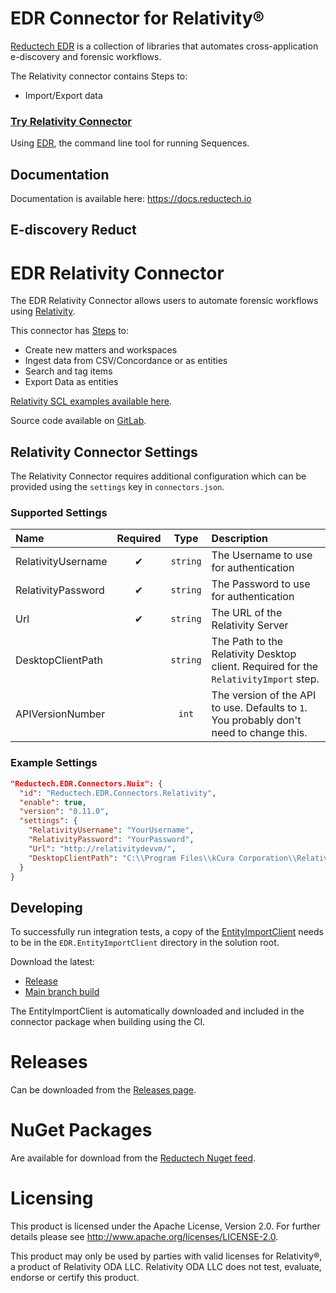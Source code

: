 # EDR Connector for Relativity®

[Reductech EDR](https://gitlab.com/reductech/edr) is a collection of
libraries that automates cross-application e-discovery and forensic workflows.

The Relativity connector contains Steps to:

- Import/Export data

### [Try Relativity Connector](https://gitlab.com/reductech/edr/edr/-/releases)

Using [EDR](https://gitlab.com/reductech/edr/edr),
the command line tool for running Sequences.

## Documentation

Documentation is available here: https://docs.reductech.io

## E-discovery Reduct

# EDR Relativity Connector

The EDR Relativity Connector allows users to automate forensic workflows using
[Relativity](https://www.relativity.com/).

This connector has [Steps](https://docs.reductech.io/edr/steps/Relativity.html) to:

- Create new matters and workspaces
- Ingest data from CSV/Concordance or as entities
- Search and tag items
- Export Data as entities

[Relativity SCL examples available here](https://docs.reductech.io/edr/examples/relativity.html).

Source code available on [GitLab](https://gitlab.com/reductech/edr/connectors/relativity).

## Relativity Connector Settings

The Relativity Connector requires additional configuration which can be
provided using the `settings` key in `connectors.json`.

### Supported Settings

| Name               | Required |   Type   | Description                                                                             |
| :----------------- | :------: | :------: | :-------------------------------------------------------------------------------------- |
| RelativityUsername |    ✔     | `string` | The Username to use for authentication                                                  |
| RelativityPassword |    ✔     | `string` | The Password to use for authentication                                                  |
| Url                |    ✔     | `string` | The URL of the Relativity Server                                                        |
| DesktopClientPath  |          | `string` | The Path to the Relativity Desktop client. Required for the `RelativityImport` step.    |
| APIVersionNumber   |          |  `int`   | The version of the API to use. Defaults to `1`. You probably don't need to change this. |

### Example Settings

```json
"Reductech.EDR.Connectors.Nuix": {
  "id": "Reductech.EDR.Connectors.Relativity",
  "enable": true,
  "version": "0.11.0",
  "settings": {
    "RelativityUsername": "YourUsername",
    "RelativityPassword": "YourPassword",
    "Url": "http://relativitydevvm/",
    "DesktopClientPath": "C:\\Program Files\\kCura Corporation\\Relativity Desktop Client\\Relativity.Desktop.Client.exe",
  }
}
```

## Developing

To successfully run integration tests, a copy of the [EntityImportClient](https://gitlab.com/reductech/edr/connectors/entityimportclient)
needs to be in the `EDR.EntityImportClient` directory in the solution root.

Download the latest:

- [Release](https://gitlab.com/reductech/edr/connectors/entityimportclient/-/releases)
- [Main branch build](https://gitlab.com/reductech/edr/connectors/entityimportclient/-/jobs/artifacts/main/download?job=package+exe+dev)

The EntityImportClient is automatically downloaded and included in the connector
package when building using the CI.

# Releases

Can be downloaded from the [Releases page](https://gitlab.com/reductech/edr/connectors/relativity/-/releases).

# NuGet Packages

Are available for download from the [Reductech Nuget feed](https://gitlab.com/reductech/nuget/-/packages).

# Licensing

This product is licensed under the Apache License, Version 2.0.
For further details please see http://www.apache.org/licenses/LICENSE-2.0.

This product may only be used by parties with valid licenses for Relativity®, a product of Relativity ODA LLC.
Relativity ODA LLC does not test, evaluate, endorse or certify this product.
